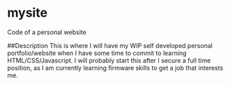 # mysite
Code of a personal website

##Description
This is where I will have my WIP self developed personal portfolio/website when I have some time to commit to learning HTML/CSS/Javascript. I will probably start this after I secure a full time position, as I am currently learning firmware skills to get a job that interests me. 
